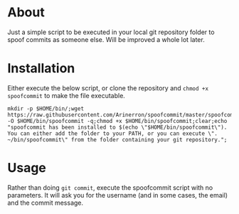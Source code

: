 # About
Just a simple script to be executed in your local git repository folder to spoof commits as someone else.
Will be improved a whole lot later.

# Installation
Either execute the below script, or clone the repository and `chmod +x spoofcommit` to make the file executable.
```
mkdir -p $HOME/bin/;wget https://raw.githubusercontent.com/Arinerron/spoofcommit/master/spoofcommit -O $HOME/bin/spoofcommit -q;chmod +x $HOME/bin/spoofcommit;clear;echo "spoofcommit has been installed to $(echo \"$HOME/bin/spoofcommit\"). You can either add the folder to your PATH, or you can execute \". ~/bin/spoofcommit\" from the folder containing your git repository.";
```

# Usage
Rather than doing `git commit`, execute the spoofcommit script with no parameters. It will ask you for the username (and in some cases, the email) and the commit message.

